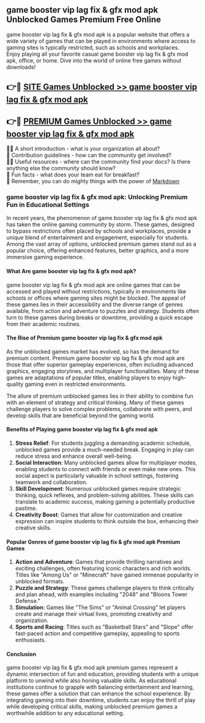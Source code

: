 ## game booster vip lag fix & gfx mod apk Unblocked Games Premium Free Online

game booster vip lag fix & gfx mod apk is a popular website that offers a wide variety of games that can be played in environments where access to gaming sites is typically restricted, such as schools and workplaces.  
Enjoy playing all your favorite casual game booster vip lag fix & gfx mod apk, office, or home. Dive into the world of online free games without downloads!

## 👉🔴 [SITE Games Unblocked >> game booster vip lag fix & gfx mod apk](http://onlypremium.site?src=git_11_25&title=game_booster_vip_lag_fix_&_gfx_mod_apk)

## 👉🔴 [PREMIUM Games Unblocked >> game booster vip lag fix & gfx mod apk](http://onlypremium.site?src=git_11_25&title=game_booster_vip_lag_fix_&_gfx_mod_apk)

🙋‍♀️ A short introduction - what is your organization all about?  
🌈 Contribution guidelines - how can the community get involved?  
👩‍💻 Useful resources - where can the community find your docs? Is there anything else the community should know?  
🍿 Fun facts - what does your team eat for breakfast?  
🧙 Remember, you can do mighty things with the power of [Markdown](https://docs.github.com/github/writing-on-github/getting-started-with-writing-and-formatting-on-github/basic-writing-and-formatting-syntax)

### game booster vip lag fix & gfx mod apk: Unlocking Premium Fun in Educational Settings

In recent years, the phenomenon of game booster vip lag fix & gfx mod apk has taken the online gaming community by storm. These games, designed to bypass restrictions often placed by schools and workplaces, provide a unique blend of entertainment and engagement, especially for students. Among the vast array of options, unblocked premium games stand out as a popular choice, offering enhanced features, better graphics, and a more immersive gaming experience.

#### What Are game booster vip lag fix & gfx mod apk?

game booster vip lag fix & gfx mod apk are online games that can be accessed and played without restrictions, typically in environments like schools or offices where gaming sites might be blocked. The appeal of these games lies in their accessibility and the diverse range of genres available, from action and adventure to puzzles and strategy. Students often turn to these games during breaks or downtime, providing a quick escape from their academic routines.

#### The Rise of Premium game booster vip lag fix & gfx mod apk

As the unblocked games market has evolved, so has the demand for premium content. Premium game booster vip lag fix & gfx mod apk are those that offer superior gameplay experiences, often including advanced graphics, engaging storylines, and multiplayer functionalities. Many of these games are adaptations of popular titles, enabling players to enjoy high-quality gaming even in restricted environments.

The allure of premium unblocked games lies in their ability to combine fun with an element of strategy and critical thinking. Many of these games challenge players to solve complex problems, collaborate with peers, and develop skills that are beneficial beyond the gaming world.

#### Benefits of Playing game booster vip lag fix & gfx mod apk

1.  **Stress Relief**: For students juggling a demanding academic schedule, unblocked games provide a much-needed break. Engaging in play can reduce stress and enhance overall well-being.
2.  **Social Interaction**: Many unblocked games allow for multiplayer modes, enabling students to connect with friends or even make new ones. This social aspect is particularly valuable in school settings, fostering teamwork and collaboration.
3.  **Skill Development**: Numerous unblocked games require strategic thinking, quick reflexes, and problem-solving abilities. These skills can translate to academic success, making gaming a potentially productive pastime.
4.  **Creativity Boost**: Games that allow for customization and creative expression can inspire students to think outside the box, enhancing their creative skills.

#### Popular Genres of game booster vip lag fix & gfx mod apk Premium Games

1.  **Action and Adventure**: Games that provide thrilling narratives and exciting challenges, often featuring iconic characters and rich worlds. Titles like "Among Us" or "Minecraft" have gained immense popularity in unblocked formats.
2.  **Puzzle and Strategy**: These games challenge players to think critically and plan ahead, with examples including "2048" and "Bloons Tower Defense."
3.  **Simulation**: Games like "The Sims" or "Animal Crossing" let players create and manage their virtual lives, promoting creativity and organization.
4.  **Sports and Racing**: Titles such as "Basketball Stars" and "Slope" offer fast-paced action and competitive gameplay, appealing to sports enthusiasts.

#### Conclusion

game booster vip lag fix & gfx mod apk premium games represent a dynamic intersection of fun and education, providing students with a unique platform to unwind while also honing valuable skills. As educational institutions continue to grapple with balancing entertainment and learning, these games offer a solution that can enhance the school experience. By integrating gaming into their downtime, students can enjoy the thrill of play while developing critical skills, making unblocked premium games a worthwhile addition to any educational setting.